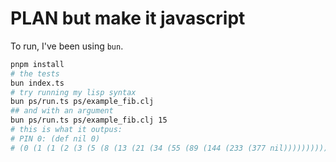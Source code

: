 # PLAN but make it javascript

To run, I've been using `bun`.

```bash
pnpm install
# the tests
bun index.ts
# try running my lisp syntax
bun ps/run.ts ps/example_fib.clj
## and with an argument
bun ps/run.ts ps/example_fib.clj 15
# this is what it outpus:
# PIN 0: (def nil 0)
# (0 (1 (1 (2 (3 (5 (8 (13 (21 (34 (55 (89 (144 (233 (377 nil)))))))))))))))
```

